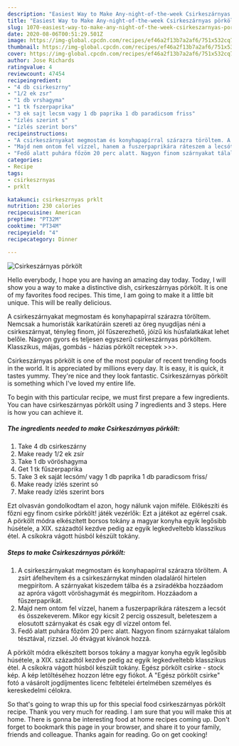 ```yaml
---
description: "Easiest Way to Make Any-night-of-the-week Csirkeszárnyas pörkölt"
title: "Easiest Way to Make Any-night-of-the-week Csirkeszárnyas pörkölt"
slug: 1070-easiest-way-to-make-any-night-of-the-week-csirkeszarnyas-porkolt
date: 2020-08-06T00:51:29.501Z
image: https://img-global.cpcdn.com/recipes/ef46a2f13b7a2af6/751x532cq70/csirkeszarnyas-porkolt-recept-foto.jpg
thumbnail: https://img-global.cpcdn.com/recipes/ef46a2f13b7a2af6/751x532cq70/csirkeszarnyas-porkolt-recept-foto.jpg
cover: https://img-global.cpcdn.com/recipes/ef46a2f13b7a2af6/751x532cq70/csirkeszarnyas-porkolt-recept-foto.jpg
author: Jose Richards
ratingvalue: 4
reviewcount: 47454
recipeingredient:
- "4 db csirkeszrny"
- "1/2 ek zsr"
- "1 db vrshagyma"
- "1 tk fszerpaprika"
- "3 ek sajt lecsm vagy 1 db paprika 1 db paradicsom friss"
- "ízlés szerint s"
- "ízlés szerint bors"
recipeinstructions:
- "A csirkeszárnyakat megmostam és konyhapapírral szárazra töröltem. A zsírt áfelhevítem és a csirkeszárnykat minden oladaláról hirtelen megpirítom. A szárnyakat kiszedem tálba és a zsiradékba hozzáadom az apróra vágott vöröshagymát és megpirítom. Hozzáadom a fűszerpaprikát."
- "Majd nem ontom fel vízzel, hanem a fuszerpaprikára ráteszem a lecsót és összekeverem. Mikor egy kicsit 2 percig osszesult, beleteszem a elosutott szárnyakat és csak egy dl vízzel ontom fel."
- "Fedő alatt puhára főzöm 20 perc alatt. Nagyon finom szárnyakat tálalom tésztával, rizzsel. Jó étvágyat kívánok hozzá."
categories:
- Recipe
tags:
- csirkeszrnyas
- prklt

katakunci: csirkeszrnyas prklt 
nutrition: 230 calories
recipecuisine: American
preptime: "PT32M"
cooktime: "PT34M"
recipeyield: "4"
recipecategory: Dinner

---
```



![Csirkeszárnyas pörkölt](https://img-global.cpcdn.com/recipes/ef46a2f13b7a2af6/751x532cq70/csirkeszarnyas-porkolt-recept-foto.jpg)

Hello everybody, I hope you are having an amazing day today. Today, I will show you a way to make a distinctive dish, csirkeszárnyas pörkölt. It is one of my favorites food recipes. This time, I am going to make it a little bit unique. This will be really delicious.

A csirkeszárnyakat megmostam és konyhapapírral szárazra töröltem. Nemcsak a humoristák karikatúráin szereti az öreg nyugdíjas néni a csirkeszárnyat, tényleg finom, jól fűszerezhető, jóízű kis húsfalatkákat lehet belőle. Nagyon gyors és teljesen egyszerű csirkeszárnyas pörköltem. Klasszikus, májas, gombás - házias pörkölt receptek &gt;&gt;&gt;.

Csirkeszárnyas pörkölt is one of the most popular of recent trending foods in the world. It is appreciated by millions every day. It is easy, it is quick, it tastes yummy. They're nice and they look fantastic. Csirkeszárnyas pörkölt is something which I've loved my entire life.


To begin with this particular recipe, we must first prepare a few ingredients. You can have csirkeszárnyas pörkölt using 7 ingredients and 3 steps. Here is how you can achieve it.

<!--inarticleads1-->

##### The ingredients needed to make Csirkeszárnyas pörkölt:

1. Take 4 db csirkeszárny
1. Make ready 1/2 ek zsír
1. Take 1 db vöröshagyma
1. Get 1 tk fűszerpaprika
1. Take 3 ek saját lecsóm/ vagy 1 db paprika 1 db paradicsom friss/
1. Make ready ízlés szerint só
1. Make ready ízlés szerint bors


Ezt olvasván gondolkodtam el azon, hogy nálunk vajon miféle. Előkészíti és főzni egy finom csirke pörkölt! játék vezérlők: Ezt a játékot az egérrel csak. A pörkölt módra elkészített borsos tokány a magyar konyha egyik legősibb húsétele, a XIX. századtól kezdve pedig az egyik legkedveltebb klasszikus étel. A csíkokra vágott húsból készült tokány. 

<!--inarticleads2-->

##### Steps to make Csirkeszárnyas pörkölt:

1. A csirkeszárnyakat megmostam és konyhapapírral szárazra töröltem. A zsírt áfelhevítem és a csirkeszárnykat minden oladaláról hirtelen megpirítom. A szárnyakat kiszedem tálba és a zsiradékba hozzáadom az apróra vágott vöröshagymát és megpirítom. Hozzáadom a fűszerpaprikát.
1. Majd nem ontom fel vízzel, hanem a fuszerpaprikára ráteszem a lecsót és összekeverem. Mikor egy kicsit 2 percig osszesult, beleteszem a elosutott szárnyakat és csak egy dl vízzel ontom fel.
1. Fedő alatt puhára főzöm 20 perc alatt. Nagyon finom szárnyakat tálalom tésztával, rizzsel. Jó étvágyat kívánok hozzá.


A pörkölt módra elkészített borsos tokány a magyar konyha egyik legősibb húsétele, a XIX. századtól kezdve pedig az egyik legkedveltebb klasszikus étel. A csíkokra vágott húsból készült tokány. Egész pörkölt csirke - stock kép. A kép letöltéséhez hozzon létre egy fiókot. A &#34;Egész pörkölt csirke&#34; fotó a vásárolt jogdíjmentes licenc feltételei értelmében személyes és kereskedelmi célokra. 

So that's going to wrap this up for this special food csirkeszárnyas pörkölt recipe. Thank you very much for reading. I am sure that you will make this at home. There is gonna be interesting food at home recipes coming up. Don't forget to bookmark this page in your browser, and share it to your family, friends and colleague. Thanks again for reading. Go on get cooking!
